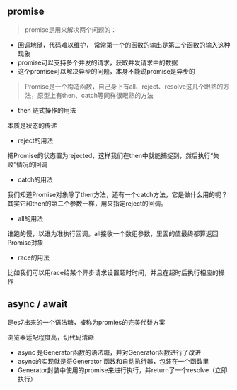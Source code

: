 ## promise 

> promise是用来解决两个问题的：

- 回调地狱，代码难以维护， 常常第一个的函数的输出是第二个函数的输入这种现象
- promise可以支持多个并发的请求，获取并发请求中的数据
- 这个promise可以解决异步的问题，本身不能说promise是异步的

> Promise是一个构造函数，自己身上有all、reject、resolve这几个眼熟的方法，原型上有then、catch等同样很眼熟的方法

- then 链式操作的用法  

本质是状态的传递

- reject的用法

把Promise的状态置为rejected，这样我们在then中就能捕捉到，然后执行“失败”情况的回调

- catch的用法

我们知道Promise对象除了then方法，还有一个catch方法，它是做什么用的呢？其实它和then的第二个参数一样，用来指定reject的回调。

- all的用法

谁跑的慢，以谁为准执行回调。all接收一个数组参数，里面的值最终都算返回Promise对象

- race的用法

比如我们可以用race给某个异步请求设置超时时间，并且在超时后执行相应的操作

## async / await

是es7出来的一个语法糖，被称为promies的完美代替方案

浏览器适配程度高，切代码清晰

- async 是Generator函数的语法糖，并对Generator函数进行了改进
- async的实现就是将Generator 函数和自动执行器，包装在一个函数里
- Generator封装中使用的promise来进行执行，并return了一个resolve（立即执行）